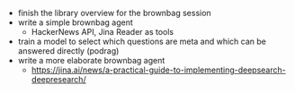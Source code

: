 - finish the library overview for the brownbag session
- write a simple brownbag agent
	- HackerNews API, Jina Reader as tools
- train a model to select which questions are meta and which can be answered directly (podrag)
- write a more elaborate brownbag agent
	- https://jina.ai/news/a-practical-guide-to-implementing-deepsearch-deepresearch/